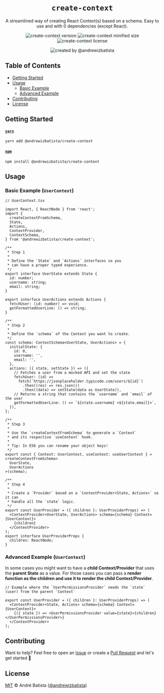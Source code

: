 <div align="center">

# `create-context`

A streamlined way of creating React Context(s) based on a schema. Easy to use and with 0 dependencies (except React).

![create-context version](https://img.shields.io/npm/v/@andrewizbatista/create-context?style=flat-square&color=yellow&label=NPM) ![create-context minified size](https://img.shields.io/bundlephobia/min/@andrewizbatista/create-context?style=flat-square&color=blue&label=Minified+Size) ![create-context license](https://img.shields.io/npm/l/@andrewizbatista/create-context?style=flat-square&color=green&label=License)

![created by @andrewizbatista](https://img.shields.io/badge/Created%20By-@andrewizbatista-crimson?style=flat-square)

</div>

## <a name="index"></a>Table of Contents

- [Getting Started](#getting-started)
- [Usage](#usage)
  - [Basic Example](#usage/basic)
  - [Advanced Example](#usage/advanced)
- [Contributing](#contributing)
- [License](#license)

## <a name="getting-started"></a>Getting Started

#### [`yarn`](https://yarnpkg.com/package/@andrewizbatista/create-context)

```
yarn add @andrewizbatista/create-context
```

#### [`npm`](https://www.npmjs.com/package/@andrewizbatista/create-context)

```
npm install @andrewizbatista/create-context
```

## <a name="usage"></a>Usage

### <a name="usage/basic"></a>Basic Example (`UserContext`)

```tsx
// UserContext.tsx

import React, { ReactNode } from 'react';
import {
  createContextFromSchema,
  State,
  Actions,
  ContextProvider,
  ContextSchema,
} from '@andrewizbatista/create-context';

/**
 * Step 1
 *
 * Define the `State` and `Actions` interfaces so you
 * can have a proper typed experience.
 */
export interface UserState extends State {
  id: number;
  username: string;
  email: string;
}

export interface UserActions extends Actions {
  fetchUser: (id: number) => void;
  getFormattedUserLine: () => string;
}

/**
 * Step 2
 *
 * Define the `schema` of the Context you want to create.
 */
const schema: ContextSchema<UserState, UserActions> = {
  initialState: {
    id: 0,
    username: '',
    email: '',
  },
  actions: ({ state, setState }) => ({
    // Fetches a user from a mocked API and set the state
    fetchUser: (id) =>
      fetch(`https://jsonplaceholder.typicode.com/users/${id}`)
        .then((res) => res.json())
        .then((data) => setState(data as UserState)),
    // Returns a string that contains the `username` and `email` of the user
    getFormattedUserLine: () => `${state.username} <${state.email}>`,
  }),
};

/**
 * Step 3
 *
 * Use the `createContextFromSchema` to generate a `Context`
 * and its respective `useContext` hook.
 *
 * Tip: In ES6 you can rename your object keys!
 */
export const { Context: UserContext, useContext: useUserContext } = createContextFromSchema<
  UserState,
  UserActions
>(schema);

/**
 * Step 4
 *
 * Create a `Provider` based on a `ContextProvider<State, Actions>` so it can
 * handle all the `state` logic.
 */
export const UserProvider = ({ children }: UserProviderProps) => (
  <ContextProvider<UserState, UserActions> schema={schema} Context={UserContext}>
    {children}
  </ContextProvider>
);
export interface UserProviderProps {
  children: ReactNode;
}
```

### <a name="usage/advanced"></a>Advanced Example (`UserContext`)

In some cases you might want to have a **child Context/Provider** that uses the **parent State** as a value. For those cases you can pass a **render function as the children and use it to render the child Context/Provider**.

```tsx
// Example where the `UserPermissionsProvider` needs the `state` (user) from the parent `Context`

export const UserProvider = ({ children }: UserProviderProps) => (
  <ContextProvider<State, Actions> schema={schema} Context={UserContext}>
    {({ state }) => <UserPermissionsProvider value={state}>{children}</UserPermissionsProvider>}
  </ContextProvider>
);
```

## <a name="contributing"></a>Contributing

Want to help? Feel free to open an [Issue](https://github.com/andrewizbatista/create-context/issues) or create a [Pull Request](https://github.com/andrewizbatista/create-context/pulls) and let's get started 🚀

## <a name="license"></a>License

[MIT](https://github.com/andrewizbatista/create-context/blob/main/LICENSE) © André Batista ([@andrewizbatista](https://github.com/andrewizbatista))
